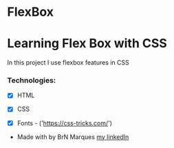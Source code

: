 # FlexBox

<h1>Learning Flex Box with CSS</h1>

<p>In this project I use flexbox features in CSS</p>

### Technologies:

* [x] HTML
* [x] CSS
* [x] Fonts - ('https://css-tricks.com/')


* Made with by BrN Marques [my linkedIn](https://www.linkedin.com/in/brunomarques85/)
